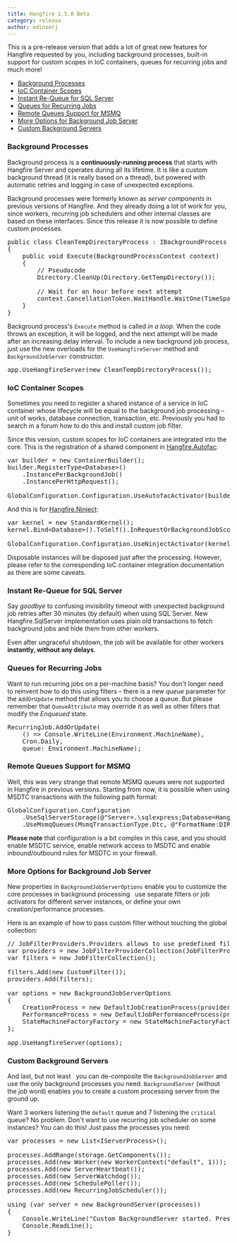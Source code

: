 ```yaml
---
title: Hangfire 1.5.0 Beta
category: release
author: odinserj
---
```


This is a pre-release version that adds a lot of great new features for Hangfire requested by you, including background processes, built-in support for custom scopes in IoC containers, queues for recurring jobs and much more!

* <a href="#background-processes">Background Processes</a>
* <a href="#ioc-container-scopes">IoC Container Scopes</a>
* <a href="#instant-re-queue-for-sql-server">Instant Re-Queue for SQL Server</a>
* <a href="#queues-for-recurring-jobs">Queues for Recurring Jobs</a>
* <a href="#remote-queues-support-for-msmq">Remote Queues Support for MSMQ</a>
* <a href="#more-options-for-background-job-server">More Options for Background Job Server</a>
* <a href="#custom-background-servers">Custom Background Servers</a>

### Background Processes

Background process is a **continuously-running process** that starts with Hangfire Server and operates during all its lifetime. It is like a custom background thread (it is really based on a thread), but powered with automatic retries and logging in case of unexpected exceptions.

Background processes were formerly known as *server components* in previous versions of Hangfire. And they already doing a lot of work for you, since workers, recurring job schedulers and other internal classes are based on these interfaces. Since this release it is now possible to define custom processes.

<pre><span class="keywd">public</span> <span class="keywd">class</span> <span class="type">CleanTempDirectoryProcess</span> : <span class="type">IBackgroundProcess</span>
{
    <span class="keywd">public</span> <span class="keywd">void</span> Execute(<span class="type">BackgroundProcessContext</span> context)
    {
        <span class="comm">// Pseudocode</span>
        <span class="type">Directory</span>.CleanUp(<span class="type">Directory</span>.GetTempDirectory());
        
        <span class="comm">// Wait for an hour before next attempt</span>
        context.CancellationToken.WaitHandle.WaitOne(<span class="type">TimeSpan</span>.FromHours(1));
    }
}</pre>

Background process's `Execute` method is called *in a loop*. When the code throws an exception, it will be logged, and the next attempt will be made after an increasing delay interval. To include a new background job process, just use the new overloads for the `UseHangfireServer` method and `BackgroundJobServer` constructor.

<pre>app.UseHangfireServer(<span class="keywd">new</span> <span class="type">CleanTempDirectoryProcess</span>());</pre>

### IoC Container Scopes

Sometimes you need to register a shared instance of a service in IoC container whose lifecycle will be equal to the background job processing &ndash; unit of works, database connection, transaction, etc. Previously you had to search in a forum how to do this and install custom job filter. 

Since this version, custom scopes for IoC containers are integrated into the core. This is the registration of a shared component in [Hangfire.Autofac](https://github.com/HangfireIO/Hangfire.Autofac):

<pre><span class="keywd">var</span> builder = <span class="keywd">new</span> <span class="type">ContainerBuilder</span>();
builder.RegisterType&lt;<span class="type">Database</span>&gt;()
    .InstancePerBackgroundJob()
    .InstancePerHttpRequest();

<span class="type">GlobalConfiguration</span>.Configuration.UseAutofacActivator(builder.Build());</pre>

And this is for [Hangfire.Ninject](https://github.com/HangfireIO/Hangfire.Ninject):

<pre><span class="keywd">var</span> kernel = <span class="keywd">new</span> <span class="type">StandardKernel</span>();
kernel.Bind&lt;<span class="type">Database</span>&gt;().ToSelf().InRequestOrBackgroundJobScope();

<span class="type">GlobalConfiguration</span>.Configuration.UseNinjectActivator(kernel);</pre>

Disposable instances will be disposed just after the processing. However, please refer to the corresponding IoC container integration documentation as there are some caveats.

### Instant Re-Queue for SQL Server

Say *goodbye* to confusing invisibility timeout with unexpected background job retries after 30 minutes (by default) when using SQL Server. New Hangfire.SqlServer implementation uses plain old transactions to fetch background jobs and hide them from other workers. 

Even after ungraceful shutdown, the job will be available for other workers **instantly, without any delays**.

### Queues for Recurring Jobs

Want to run recurring jobs on a per-machine basis? You don't longer need to reinvent how to do this using filters &ndash; there is a new *queue* parameter for the `AddOrUpdate` method that allows you to choose a queue. But please remember that `QueueAttribute` may override it as well as other filters that modify the *Enqueued* state.

<pre><span class="type">RecurringJob</span>.AddOrUpdate(
    () => <span class="type">Console</span>.WriteLine(<span class="type">Environment</span>.MachineName), 
    <span class="type">Cron</span>.Daily, 
    queue: <span class="type">Environment</span>.MachineName);</pre>

### Remote Queues Support for MSMQ

Well, this was very strange that remote MSMQ queues were not supported in Hangfire in previous versions. Starting from now, it is possible when using MSDTC transactions with the following path format:

<pre><span class="type">GlobalConfiguration</span>.Configuration
    .UseSqlServerStorage(<span class="string">@"Server=.\sqlexpress;Database=Hangfire.Sample;Trusted_Connection=True;"</span>)
    .UseMsmqQueues(<span class="type">MsmqTransactionType</span>.Dtc, <span class="string">@"FormatName:DIRECT=OS:server\hangfire-{0}"</span>, <span class="string">"default"</span>, <span class="string">"critical"</span>);</pre>

**Please note** that configuration is a bit complex in this case, and you should enable MSDTC service, enable network access to MSDTC and enable inbound/outbound rules for MSDTC in your firewall.

### More Options for Background Job Server

New properties in `BackgroundJobServerOptions` enable you to customize the core processes in background processing &nbsp; use separate filters or job activators for different server instances, or define your own creation/performance processes. 

Here is an example of how to pass custom filter without touching the global collection:

<pre><span class="comm">// JobFilterProviders.Providers allows to use predefined filter collections</span>
<span class="keywd">var</span> providers = <span class="keywd">new</span> <span class="type">JobFilterProviderCollection</span>(<span class="type">JobFilterProviders</span>.Providers);
<span class="keywd">var</span> filters = <span class="keywd">new</span> <span class="type">JobFilterCollection</span>();

filters.Add(<span class="keywd">new</span> <span class="type">CustomFilter</span>());
providers.Add(filters);

<span class="keywd">var</span> options = <span class="keywd">new</span> <span class="type">BackgroundJobServerOptions</span>
{
    CreationProcess = <span class="keywd">new</span> <span class="type">DefaultJobCreationProcess</span>(providers),
    PerformanceProcess = <span class="keywd">new</span> <span class="type">DefaultJobPerformanceProcess</span>(providers),
    StateMachineFactoryFactory = <span class="keywd">new</span> <span class="type">StateMachineFactoryFactory</span>(providers)
};

app.UseHangfireServer(options);</pre>

### Custom Background Servers

And last, but not least &nbsp; you can de-composite the `BackgroundJobServer` and use the only background processes you need. `BackgroundServer` (without the *job* word) enables you to create a custom processing server from the ground up. 

Want 3 workers listening the `default` queue and 7 listening the `critical` queue? No problem. Don't want to use recurring job scheduler on some instances? You can do this! Just pass the processes you need:

<pre><span class="keywd">var</span> processes = <span class="keywd">new</span> <span class="type">List</span>&lt;<span class="type">IServerProcess</span>&gt;();

processes.AddRange(storage.GetComponents());
processes.Add(<span class="keywd">new</span> <span class="type">Worker</span>(new <span class="type">WorkerContext</span>(<span class="string">"default"</span>, 1)));
processes.Add(<span class="keywd">new</span> <span class="type">ServerHeartbeat</span>());
processes.Add(<span class="keywd">new</span> <span class="type">ServerWatchdog</span>());
processes.Add(<span class="keywd">new</span> <span class="type">SchedulePoller</span>());
processes.Add(<span class="keywd">new</span> <span class="type">RecurringJobScheduler</span>());

<span class="keywd">using</span> (<span class="keywd">var</span> server = <span class="keywd">new</span> <span class="type">BackgroundServer</span>(processes))
{
    <span class="type">Console</span>.WriteLine(<span class="string">"Custom BackgroundServer started. Press ENTER to exit..."</span>);
    <span class="type">Console</span>.ReadLine();
}</pre>
